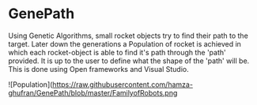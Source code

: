 # GenePath
Using Genetic Algorithms, small rocket objects try to find their path to the target. Later down the generations a Population of rocket is achieved in which each rocket-object is able to find it's path through the 'path' provided. It is up to the user to define what the shape of the 'path' will be. This is done using Open frameworks and Visual Studio.


![Population](https://raw.githubusercontent.com/hamza-ghufran/GenePath/blob/master/FamilyofRobots.png
           
